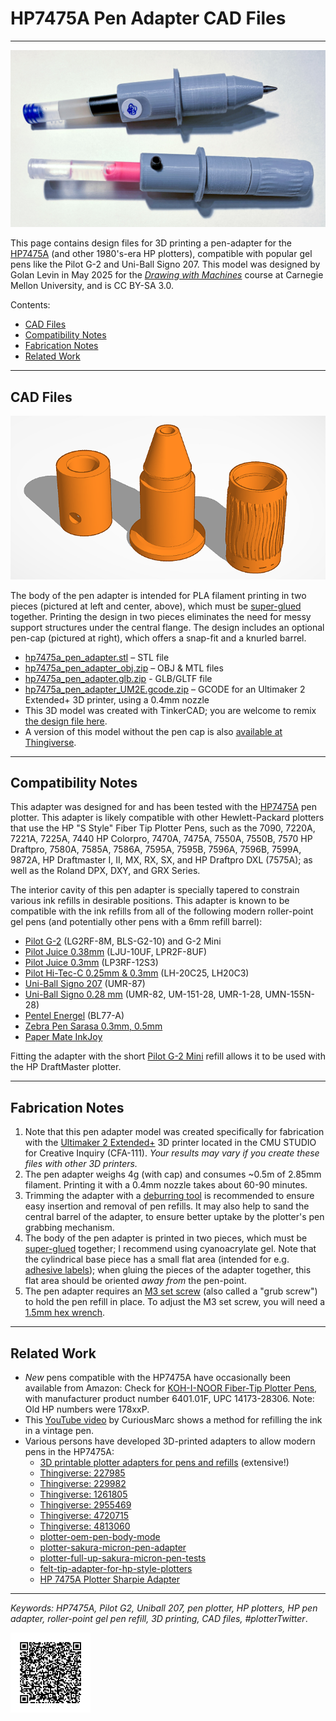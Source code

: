 # HP7475A Pen Adapter CAD Files

---

![penholder_photo.jpg](img/hp7475a_pen_adapter_photo.jpg)

This page contains design files for 3D printing a pen-adapter for the [HP7475A](https://hpmuseum.net/display_item.php?hw=74) (and other 1980's-era HP plotters), compatible with popular gel pens like the Pilot G-2 and Uni-Ball Signo 207. This model was designed by Golan Levin in May 2025 for the [*Drawing with Machines*](https://github.com/golanlevin/DrawingWithMachines) course at Carnegie Mellon University, and is CC BY-SA 3.0.

Contents: 

* [CAD Files](#cad-files)
* [Compatibility Notes](#compatibility-notes)
* [Fabrication Notes](#fabrication-notes)
* [Related Work](#related-work)

---

## CAD Files

![hp7475a_penholder_parts](img/hp7475a_pen_adapter_parts_rendering.png)

The body of the pen adapter is intended for PLA filament printing in two pieces (pictured at left and center, above), which must be [super-glued](https://www.amazon.com/Super-Glue-11710615-Gel-Future/dp/B08WJSY5RK/?th=1) together. Printing the design in two pieces eliminates the need for messy support structures under the central flange. The design includes an optional pen-cap (pictured at right), which offers a snap-fit and a knurled barrel. 

* [hp7475a_pen_adapter.stl](files/hp7475a_pen_adapter.stl) – STL file
* [hp7475a_pen_adapter_obj.zip](files/hp7475a_pen_adapter_obj.zip) – OBJ & MTL files
* [hp7475a_pen_adapter.glb.zip](files/hp7475a_pen_adapter.glb.zip) - GLB/GLTF file
* [hp7475a_pen_adapter_UM2E.gcode.zip](files/hp7475a_pen_adapter_UM2E.gcode.zip) – GCODE for an Ultimaker 2 Extended+ 3D printer, using a 0.4mm nozzle
* This 3D model was created with TinkerCAD; you are welcome to remix [the design file here](https://www.tinkercad.com/things/lzj4ZikZXlT-hp7475apenadaptercap).
* A version of this model without the pen cap is also [available at Thingiverse](https://www.thingiverse.com/thing:7032730).

---

## Compatibility Notes

This adapter was designed for and has been tested with the [HP7475A](https://hpmuseum.net/display_item.php?hw=74) pen plotter. This adapter is likely compatible with other Hewlett-Packard plotters that use the HP "S Style" Fiber Tip Plotter Pens, such as the 7090, 7220A, 7221A, 7225A, 7440 HP Colorpro, 7470A, 7475A, 7550A, 7550B, 7570 HP Draftpro, 7580A, 7585A, 7586A, 7595A, 7595B, 7596A, 7596B, 7599A, 9872A, HP Draftmaster I, II, MX, RX, SX, and HP Draftpro DXL (7575A); as well as the Roland DPX, DXY, and GRX Series.

The interior cavity of this pen adapter is specially tapered to constrain various ink refills in desirable positions. This adapter is known to be compatible with the ink refills from all of the following modern roller-point gel pens (and potentially other pens with a 6mm refill barrel):

* [Pilot G-2](https://www.amazon.com/PILOT-Refills-Rolling-Point-12-Pack/dp/B0C2DZQ8V3/) (LG2RF-8M, BLS-G2-10) and G-2 Mini
* [Pilot Juice 0.38mm](https://www.amazon.com/Pilot-Juice-Retractable-LJU-10UF-0-38mm/dp/B06XF41HHH/) (LJU-10UF, LPR2F-8UF)
* [Pilot Juice 0.3mm](https://www.amazon.com/Pilot-Rollerball-point-Refill-Juice/dp/B07DNFW2DB/) (LP3RF-12S3)
* [Pilot Hi-Tec-C 0.25mm & 0.3mm](https://www.amazon.com/Pilot-Hi-Tec-C-Hyper-0-25mm-LH-20C25/dp/B06Y3P1RQG/) (LH-20C25, LH20C3)
* [Uni-Ball Signo 207](https://www.amazon.com/Uni-ball-Roller-Retractable-Plastic-Reusable/dp/B08DTGRDMF/?th=1) (UMR-87)
* [Uni-Ball Signo 0.28 mm](https://www.amazon.com/Uni-ball-UMR-82-Refills-Ballpoint-10-Pack/dp/B076JBGNKY/) (UMR-82, UM-151-28, UMR-1-28, UMN-155N-28)
* [Pentel Energel](https://www.amazon.com/Pentel-EnerGel-Liquid-Gel-Pens/dp/B09RRNVXVN/) (BL77-A)
* [Zebra Pen Sarasa 0.3mm, 0.5mm](https://www.amazon.com/Zebra-ballpoint-Sarasa-P-JJ15-BK10-pieces/dp/B00P0PT7BS/)
* [Paper Mate InkJoy](https://www.amazon.com/Paper-Mate-Ultimate-Retractable-Featuring/dp/B0F2GGLKHD/)

Fitting the adapter with the short [Pilot G-2 Mini](https://www.amazon.com/Retractable-Rolling-Assorted-colors-Turquoise/dp/B07H7YTT3D/) refill allows it to be used with the HP DraftMaster plotter.

---

## Fabrication Notes

1. Note that this pen adapter model was created specifically for fabrication with the [Ultimaker 2 Extended+](https://ultimaker.com/learn/ultimaker-2-and-ultimaker-2-extended-source-files-available/) 3D printer located in the CMU STUDIO for Creative Inquiry (CFA-111). *Your results may vary if you create these files with other 3D printers.*
2. The pen adapter weighs 4g (with cap) and consumes ~0.5m of 2.85mm filament. Printing it with a 0.4mm nozzle takes about 60-90 minutes.
3. Trimming the adapter with a [deburring tool](https://www.amazon.com/Deburring-Blades-Printing-Plastic-Printed/dp/B0DDPM9S4Y/?th=1) is recommended to ensure easy insertion and removal of pen refills. It may also help to sand the central barrel of the adapter, to ensure better uptake by the plotter's pen grabbing mechanism.
4. The body of the pen adapter is printed in two pieces, which must be [super-glued](https://www.amazon.com/Super-Glue-11710615-Gel-Future/dp/B08WJSY5RK/?th=1) together; I recommend using cyanoacrylate gel. Note that the cylindrical base piece has a small flat area (intended for e.g. [adhesive labels](https://www.amazon.com/WANSTE-Permanent-Adhesive-Color-Code-Dispenser/dp/B0DFQ3PQYH/?th=1)); when gluing the pieces of the adapter together, this flat area should be oriented *away from* the pen-point.
5. The pen adapter requires an [M3 set screw](https://www.amazon.com/Black-Socket-Screw-Assortment-200pcs/dp/B07H5P7J5P/) (also called a "grub screw") to hold the pen refill in place. To adjust the M3 set screw, you will need a [1.5mm hex wrench](https://www.amazon.com/Piutouyar-Hexagon-Replacement-Repairing-Furniture/dp/B0BL29MTDM/).


---

## Related Work

* *New* pens compatible with the HP7475A have occasionally been available from Amazon: Check for [KOH-I-NOOR Fiber-Tip Plotter Pens](https://www.amazon.com/dp/B000KNNIL0), with manufacturer product number 6401.01F, UPC 14173-28306. Note: Old HP numbers were 178xxP.
* This [YouTube video](https://www.youtube.com/watch?v=h-oj4HrTH14) by CuriousMarc shows a method for refilling the ink in a vintage pen.
* Various persons have developed 3D-printed adapters to allow modern pens in the HP7475A:
   * [3D printable plotter adapters for pens and refills](https://github.com/juliendorra/3D-printable-plotter-adapters-for-pens-and-refills) (extensive!)
	* [Thingiverse: 227985](https://www.thingiverse.com/thing:227985) 
	* [Thingiverse: 229982](https://www.thingiverse.com/thing:229982)
	* [Thingiverse: 1261805](https://www.thingiverse.com/thing:1261805)
	* [Thingiverse: 2955469](https://www.thingiverse.com/thing:2955469) 
	* [Thingiverse: 4720715](https://www.thingiverse.com/thing:4720715)
	* [Thingiverse: 4813060](https://www.thingiverse.com/thing:4813060)
	* [plotter-oem-pen-body-mode](https://softsolder.com/2015/04/21/hp-7475a-plotter-oem-pen-body-model/)
	* [plotter-sakura-micron-pen-adapter](https://softsolder.com/2015/04/22/hp-7475a-plotter-sakura-micron-pen-adapter/)
	* [plotter-full-up-sakura-micron-pen-tests](https://softsolder.com/2015/04/23/hp-7475a-plotter-full-up-sakura-micron-pen-tests/)
	* [felt-tip-adapter-for-hp-style-plotters](https://www.printables.com/model/138334-felt-tip-adapter-for-hp-style-plotters)
   * [HP 7475A Plotter Sharpie Adapter](https://www.ebay.com/itm/223985161644)

---

*Keywords: HP7475A, Pilot G2, Uniball 207, pen plotter, HP plotters, HP pen adapter, roller-point gel pen refill, 3D printing, CAD files, #plotterTwitter*.

<img width="128" height="128" src="img/repo_qr.png">